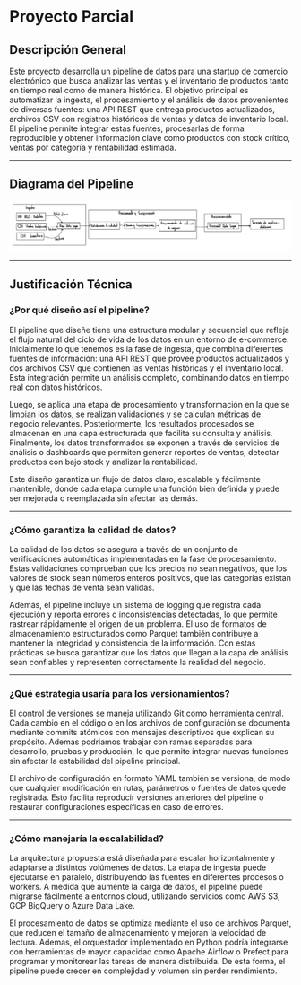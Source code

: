 # Proyecto Parcial

## Descripción General

Este proyecto desarrolla un pipeline de datos para una startup de comercio electrónico que busca analizar las ventas y el inventario de productos tanto en tiempo real como de manera histórica. El objetivo principal es automatizar la ingesta, el procesamiento y el análisis de datos provenientes de diversas fuentes: una API REST que entrega productos actualizados, archivos CSV con registros históricos de ventas y datos de inventario local. El pipeline permite integrar estas fuentes, procesarlas de forma reproducible y obtener información clave como productos con stock crítico, ventas por categoría y rentabilidad estimada.

---

## Diagrama del Pipeline

![Diagrama del Pipeline](./images/diagrama.jpg)

---

## Justificación Técnica

### ¿Por qué diseño así el pipeline?

El pipeline que diseñe tiene una estructura modular y secuencial que refleja el flujo natural del ciclo de vida de los datos en un entorno de e-commerce. Inicialmente lo que tenemos es la fase de ingesta, que combina diferentes fuentes de información: una API REST que provee productos actualizados y dos archivos CSV que contienen las ventas históricas y el inventario local. Esta integración permite un análisis completo, combinando datos en tiempo real con datos históricos.  

Luego, se aplica una etapa de procesamiento y transformación en la que se limpian los datos, se realizan validaciones y se calculan métricas de negocio relevantes. Posteriormente, los resultados procesados se almacenan en una capa estructurada que facilita su consulta y análisis. Finalmente, los datos transformados se exponen a través de servicios de análisis o dashboards que permiten generar reportes de ventas, detectar productos con bajo stock y analizar la rentabilidad.  

Este diseño garantiza un flujo de datos claro, escalable y fácilmente mantenible, donde cada etapa cumple una función bien definida y puede ser mejorada o reemplazada sin afectar las demás.

---

### ¿Cómo garantiza la calidad de datos?

La calidad de los datos se asegura a través de un conjunto de verificaciones automáticas implementadas en la fase de procesamiento. Estas validaciones comprueban que los precios no sean negativos, que los valores de stock sean números enteros positivos, que las categorías existan y que las fechas de venta sean válidas.  

Además, el pipeline incluye un sistema de logging que registra cada ejecución y reporta errores o inconsistencias detectadas, lo que permite rastrear rápidamente el origen de un problema. El uso de formatos de almacenamiento estructurados como Parquet también contribuye a mantener la integridad y consistencia de la información. Con estas prácticas se busca garantizar que los datos que llegan a la capa de análisis sean confiables y representen correctamente la realidad del negocio.

---

### ¿Qué estrategia usaría para los versionamientos?

El control de versiones se maneja utilizando Git como herramienta central. Cada cambio en el código o en los archivos de configuración se documenta mediante commits atómicos con mensajes descriptivos que explican su propósito. Ademas podriamos trabajar con ramas separadas para desarrollo, pruebas y producción, lo que permite integrar nuevas funciones sin afectar la estabilidad del pipeline principal.  

El archivo de configuración en formato YAML también se versiona, de modo que cualquier modificación en rutas, parámetros o fuentes de datos quede registrada. Esto facilita reproducir versiones anteriores del pipeline o restaurar configuraciones específicas en caso de errores.

---

### ¿Cómo manejaría la escalabilidad?

La arquitectura propuesta está diseñada para escalar horizontalmente y adaptarse a distintos volúmenes de datos. La etapa de ingesta puede ejecutarse en paralelo, distribuyendo las fuentes en diferentes procesos o workers. A medida que aumente la carga de datos, el pipeline puede migrarse fácilmente a entornos cloud, utilizando servicios como AWS S3, GCP BigQuery o Azure Data Lake.  

El procesamiento de datos se optimiza mediante el uso de archivos Parquet, que reducen el tamaño de almacenamiento y mejoran la velocidad de lectura. Ademas, el orquestador implementado en Python podría integrarse con herramientas de mayor capacidad como Apache Airflow o Prefect para programar y monitorear las tareas de manera distribuida. De esta forma, el pipeline puede crecer en complejidad y volumen sin perder rendimiento.
